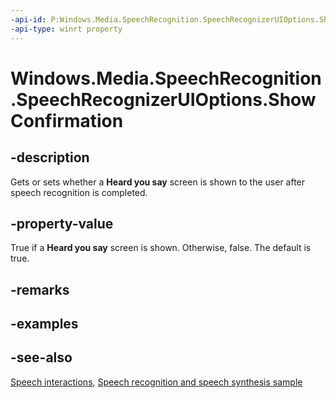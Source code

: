 ```yaml
---
-api-id: P:Windows.Media.SpeechRecognition.SpeechRecognizerUIOptions.ShowConfirmation
-api-type: winrt property
---
```


<!-- Property syntax
public bool ShowConfirmation { get;  set; }
-->

# Windows.Media.SpeechRecognition.SpeechRecognizerUIOptions.ShowConfirmation

## -description
Gets or sets whether a **Heard you say** screen is shown to the user after speech recognition is completed.

## -property-value
True if a **Heard you say** screen is shown. Otherwise, false. The default is true.

## -remarks

## -examples

## -see-also
[Speech interactions](https://docs.microsoft.com/windows/uwp/input-and-devices/speech-interactions), [Speech recognition and speech synthesis sample](https://github.com/Microsoft/Windows-universal-samples/tree/master/Samples/SpeechRecognitionAndSynthesis)
